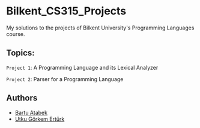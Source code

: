 # Bilkent_CS315_Projects

My solutions to the projects of Bilkent University's Programming Languages course.

## Topics:
`Project 1`: A Programming Language and its Lexical Analyzer

`Project 2`: Parser for a Programming Language

## Authors
* [Bartu Atabek](https://github.com/bartuatabek)
* [Utku Görkem Ertürk](https://github.com/utgoer)
